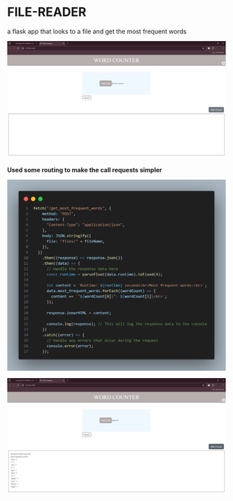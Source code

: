 # FILE-READER
a flask app that looks to a file and get the most frequent words 


![The home page](pic1.png)

**Used some routing to make the call requests simpler**

![route call](code.png)

![The output](pic4.png)
